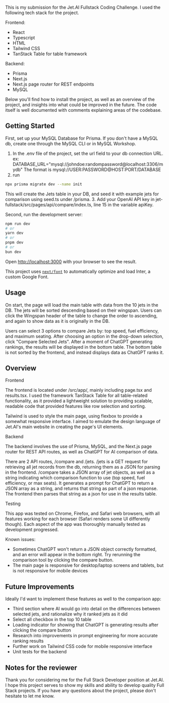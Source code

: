 This is my submission for the Jet.AI Fullstack Coding Challenge. I used the following tech stack for the project.

Frontend:
- React
- Typescript
- HTML
- Tailwind CSS
- TanStack Table for table framework

Backend:
- Prisma
- Next.js
- Next.js page router for REST endpoints
- MySQL

Below you'll find how to install the project, as well as an overview of the project, and insights into what could be improved in the future. The code itself is well documented with comments explaining areas of the codebase.

## Getting Started

First, set up your MySQL Database for Prisma. If you don't have a MySQL db, create one through the MySQL CLI or in MySQL Workshop.
1. In the .env file of the project, set the url field to your db connection URL.
ex: DATABASE_URL="mysql://johndoe:randompassword@localhost:3306/mydb"
The format is mysql://USER:PASSWORD@HOST:PORT/DATABASE
2. run
```bash
npx prisma migrate dev --name init
```
This will create the Jets table in your DB, and seed it with example jets for comparison using seed.ts under /prisma.
3. Add your OpenAI API key in jet-fullstack/src/pages/api/compare/index.ts, line 15 in the variable apiKey.


Second, run the development server:
```bash
npm run dev
# or
yarn dev
# or
pnpm dev
# or
bun dev
```

Open [http://localhost:3000](http://localhost:3000) with your browser to see the result.

This project uses [`next/font`](https://nextjs.org/docs/basic-features/font-optimization) to automatically optimize and load Inter, a custom Google Font.

## Usage
On start, the page will load the main table with data from the 10 jets in the DB. The jets will be sorted descending based on their wingspan. Users can click the Wingspan header of the table to change the order to ascending, and again to show data as it is originally in the DB.

Users can select 3 options to compare Jets by: top speed, fuel efficiency, and maximum seating. After choosing an option in the drop-down selection, click "Compare Selected Jets". After a moment of ChatGPT generating rankings, the results will be displayed in the bottom table. The bottom table is not sorted by the frontend, and instead displays data as ChatGPT ranks it.

## Overview

Frontend

The frontend is located under /src/app/, mainly including page.tsx and results.tsx. I used the framework TanStack Table for all table-related functionality, as it provided a lightweight solution to providing scalable, readable code that provided features like row selection and sorting.

Tailwind is used to style the main page, using flexbox to provide a somewhat responsive interface. I aimed to emulate the design language of Jet.AI's main website in creating the page's UI elements.

Backend

The backend involves the use of Prisma, MySQL, and the Next.js page router for REST API routes, as well as ChatGPT for AI comparison of data.

There are 2 API routes, /compare and /jets. /jets is a GET request for retrieving all jet records from the db, returning them as a JSON for parsing in the frontend. /compare takes a JSON array of jet objects, as well as a string indicating which comparison function to use (top speed, fuel efficiency, or max seats). It generates a prompt for ChatGPT to return a JSON array as a string, and returns that string as part of a json response. The frontend then parses that string as a json for use in the results table.

Testing

This app was tested on Chrome, Firefox, and Safari web browsers, with all features working for each browser (Safari renders some UI differently though). Each aspect of the app was thoroughly manually tested as development progressed.

Known issues:
- Sometimes ChatGPT won't return a JSON object correctly formatted, and an error will appear in the bottom right. Try rerunning the comparison tool by clicking the compare button.
- The main page is responsive for desktop/laptop screens and tablets, but is not responsive for mobile devices

## Future Improvements

Ideally I'd want to implement these features as well to the comparison app:
- Third section where AI would go into detail on the differences between selected jets, and rationalize why it ranked jets as it did
- Select all checkbox in the top 10 table
- Loading indicator for showing that ChatGPT is generating results after clicking the compare button
- Research into improvements in prompt engineering for more accurate ranking results
- Further work on Tailwind CSS code for mobile responsive interface
- Unit tests for the backend

## Notes for the reviewer
Thank you for considering me for the Full Stack Developer position at Jet.AI. I hope this project serves to show my skills and ability to develop quality Full Stack projects. If you have any questions about the project, please don't hesitate to let me know.